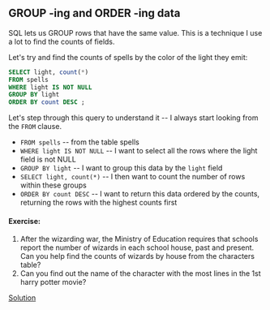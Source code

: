 ## GROUP -ing and ORDER -ing data 

SQL lets us GROUP rows that have the same value.
This is a technique I use a lot to find the counts of fields. 

Let's try and find the counts of spells by the color of the light they emit: 

```sql 
SELECT light, count(*) 
FROM spells
WHERE light IS NOT NULL
GROUP BY light
ORDER BY count DESC ;
```
Let's step through this query to understand it -- 
I always start looking from the `FROM` clause. 

- `FROM spells` -- from the table spells 
- `WHERE light IS NOT NULL` -- I want to select all the rows where the light field is not NULL
- `GROUP BY light` -- I want to group this data by the `light` field
- `SELECT light, count(*)` -- I then want to count the number of rows within these groups 
- `ORDER BY count DESC` -- I want to return this data ordered by the counts, returning the rows with the highest counts first

#### Exercise: 
1. After the wizarding war, the Ministry of Education requires that schools report the number of wizards in each school house, past and present. Can you help find the counts of wizards by house from the characters table?
2. Can you find out the name of the character with the most lines in the 1st harry potter movie?

[Solution](../solutions/group_order.md)